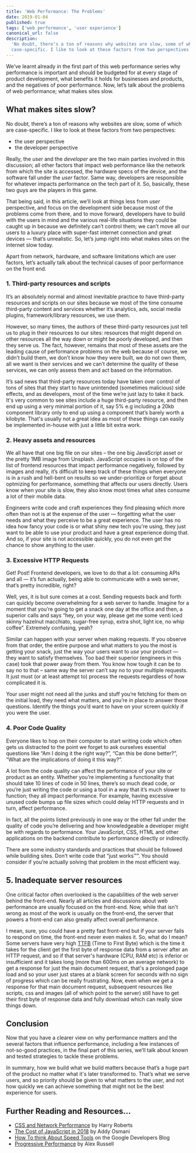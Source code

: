 ```yaml
---
title: 'Web Performance: The Problems'
date: 2019-01-04
published: true
tags: ['web performance', 'user experience']
canonical_url: false
description:
  'No doubt, there’s a ton of reasons why websites are slow, some of which are
  case-specific. I like to look at these factors from two perspectives...'
---
```


We’ve learnt already in the first part of this web performance series why
performance is important and should be budgeted for at every stage of product
development, what benefits it holds for businesses and products, and the
negatives of poor performance. Now, let’s talk about the problems of web
performance; what makes sites slow.

## What makes sites slow?

No doubt, there’s a ton of reasons why websites are slow, some of which are
case-specific. I like to look at these factors from two perspectives:

- the user perspective
- the developer perspective

Really, the _user_ and the _developer_ are the two main parties involved in this
discussion; all other factors that impact web performance like the network from
which the site is accessed, the hardware specs of the device, and the software
fall under the _user_ factor. Same way, developers are responsible for whatever
impacts performance on the tech part of it. So, basically, these two guys are
the players in this game.

That being said, in this article, we’ll look at things less from _user_
perspective, and focus on the development side because most of the problems come
from there, and to move forward, developers have to build with the users in mind
and the various real-life situations they could be caught up in because we
definitely can’t control them; we can’t move all our users to a luxury place
with super-fast internet connection and great devices — that’s unrealistic. So,
let’s jump right into what makes sites on the internet slow today.

Apart from network, hardware, and software limitations which are user factors,
let’s actually talk about the technical causes of poor performance on the front
end.

### 1. Third-party resources and scripts

It’s an absolutely normal and almost inevitable practice to have third-party
resources and scripts on our sites because we most of the time consume
third-party content and services whether it’s analytics, ads, social media
plugins, framework/library resources, we use them.

However, so many times, the authors of these third-party resources just tell us
to plug in their resources to our sites: resources that might depend on other
resources all the way down or might be poorly developed, and then they serve us.
The fact, however, remains that most of these assets are the leading cause of
performance problems on the web because of course, we didn’t build them, we
don’t know how they were built, we do not own them, all we want is their
services and we can’t determine the quality of these services, we can only
assess them and act based on the information.

It’s sad news that third-party resources today have taken over control of tons
of sites that they start to have unintended (sometimes malicious) side effects,
and as developers, most of the time we’re just lazy to take it back. It's very
common to see sites include a huge third-party resource, and then end up using a
very minimal portion of it, say 5% e.g including a 20kb component library only
to end up using a component that’s barely worth a kilobyte. That's usually not a
great idea as most of these things can easily be implemented in-house with just
a little bit extra work.

### 2. Heavy assets and resources

We all have that one big file on our sites &ndash; the one big JavaScript asset
or the pretty 1MB image from Unsplash. JavaScript occupies is on top of the list
of frontend resources that impact performance negatively, followed by images and
really, it’s difficult to keep track of these things when everyone is in a rush
and hell-bent on results so we under-prioritize or forget about optmizing for
performance, something that affects our users directly. Users know when your
site is slow, they also know most times what sites consume a lot of their mobile
data.

Engineers write code and craft experiences they find pleasing which more often
than not is at the expense of the user — forgetting what the user needs and what
they perceive to be a great experience. The user has no idea how fancy your code
is or what shiny new tech you're using, they just want to be able to use your
product and have a great experience doing that. And so, if your site is not
accessible quickly, you do not even get the chance to show anything to the user.

### 3. Excessive HTTP Requests

Get! Post! Frontend developers, we love to do that a lot: consuming APIs and all
— it’s fun actually, being able to communicate with a web server, that’s pretty
incredible, right?

Well, yes, it is but sure comes at a cost. Sending requests back and forth can
quickly become overwhelming for a web server to handle. Imagine for a moment
that you’re going to get a snack one day at the office and then, a superior
calls and says “hey, on your way, please get me some venti iced skinny hazelnut
macchiato, sugar-free syrup, extra shot, light ice, no whip coffee”. Extremely
confusing, yeah?

Similar can happen with your server when making requests. If you observe from
that order, the entire purpose and what matters to you the most is getting your
snack, just the way your users want to _use_ your product — they want to satisfy
themselves. Too bad their superior (engineers in this case) took that power away
from them. You know how tough it can be to say no to that &ndash; same way the
server can’t say no to your multiple requests. It just must (or at least attempt
to) process the requests regardless of how complicated it is.

Your user might not need all the junks and stuff you’re fetching for them on the
initial load, they need what matters, and you’re in place to answer those
questions. Identify the things you’d want to have on your screen quickly if you
were the user.

### 4. Poor Code Quality

Everyone likes to hop on their computer to start writing code which often gets
us distracted to the point we forget to ask ourselves essential questions like
“Am I doing it the right way?”, “Can this be done better?”, “What are the
implications of doing it this way?”.

A lot from the code quality can affect the performance of your site or product
as an entity. Whether you’re implementing a functionality that should take 10
lines of code in 50 lines, there’s so much dead code, or you’re just writing the
code or using a tool in a way that it’s much slower to function; they all impact
performance. For example, having excessive unused code bumps up file sizes which
could delay HTTP requests and in turn, affect performance.

In fact, all the points listed previously in one way or the other fall under the
quality of code you’re delivering and how knowledgeable a developer might be
with regards to performance. Your JavaScript, CSS, HTML and other applications
on the backend contribute to performance directly or indirectly.

There are some industry standards and practices that should be followed while
building sites. Don’t write code that “just works™”. You should consider if
you’re actually solving that problem in the most efficient way.

## 5. Inadequate server resources

One critical factor often overlooked is the capabilities of the web server
behind the front-end. Nearly all articles and discussions about web performance
are usually focused on the front-end. Now, while that isn't wrong as most of the
work is usually on the front-end, the server that powers a front-end can also
greatly affect overall performance.

I mean, sure, you could have a pretty fast front-end but if your server fails to
respond on time, the front-end never even makes it. So, what do I mean? Some
servers have very high [TTFB](https://web.dev/time-to-first-byte) (Time to First
Byte) which is the time it takes for the client get the first byte of response
data from a server after an HTTP request, and so if that server's hardware (CPU,
RAM etc) is inferior or insufficient and it takes long (more than 600ms on an
average network) to get a response for just the main document request, that's a
prolonged page load and so your user just stares at a blank screen for seconds
with no sign of progress which can be really frustrating. Now, even when we get
a response for that main document request, subsequent resources like scripts,
css and images (all of which point to the server) still have to get their first
byte of response data and fully download which can really slow things down.

## Conclusion

Now that you have a clearer view on why performance matters and the several
factors that influence performance, including a few instances of not-so-good
practices, in the final part of this series, we’ll talk about known and tested
strategies to tackle these problems.

In summary, how we build what we build matters because that’s a huge part of the
product no matter what it's later transformed to. That’s what we serve users,
and so priority should be given to what matters to the user, and not how quickly
we can achieve something that might not be the best experience for users.

## Further Reading and Resources…

- [CSS and Network Performance](https://csswizardry.com/2018/11/css-and-network-performance/)
  by Harry Roberts
- [The Cost of JavaScript in 2018](https://medium.com/@addyosmani/the-cost-of-javascript-in-2018-7d8950fbb5d4)
  by Addy Osmani
- [How To think About Speed Tools](https://developers.google.com/web/fundamentals/performance/speed-tools/)
  on the Google Developers Blog
- [Progressive Performance](https://www.youtube.com/watch?v=4bZvq3nodf4) by Alex
  Russell
